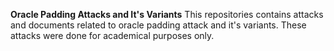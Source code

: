 **Oracle Padding Attacks and It's Variants**
This repositories contains attacks and documents related to oracle padding attack and it's variants. These attacks were done for academical purposes only.
